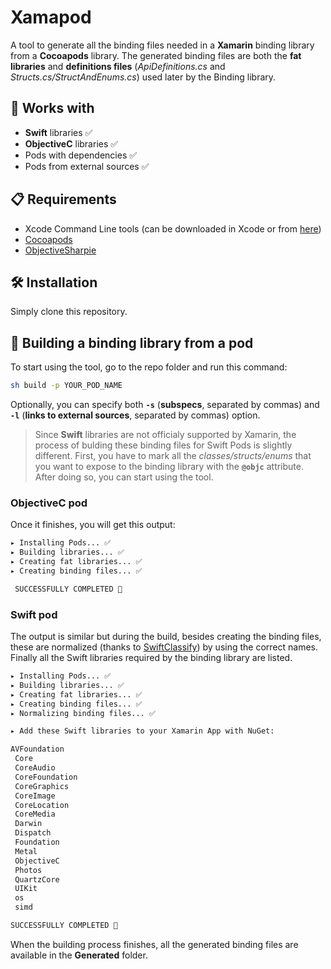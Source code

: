 # Xamapod
A tool to generate all the binding files needed in a **Xamarin** binding library
from a **Cocoapods** library. The generated binding files are both the **fat libraries** and
**definitions files** (_ApiDefinitions.cs_ and _Structs.cs/StructAndEnums.cs_) used later by the Binding library.

## 🔗 Works with

- **Swift** libraries ✅
- **ObjectiveC** libraries ✅
- Pods with dependencies ✅
- Pods from external sources ✅


## 📋 Requirements

- Xcode Command Line tools (can be downloaded in Xcode or from [here](https://developer.apple.com/downloads/index.action))
- [Cocoapods](https://guides.cocoapods.org/using/getting-started.html)
- [ObjectiveSharpie](https://dl.xamarin.com/objective-sharpie/ObjectiveSharpie.pkg)

## 🛠 Installation

Simply clone this repository.

## 🚀 Building a binding library from a pod

To start using the tool, go to the repo folder and run this command:

```sh
sh build -p YOUR_POD_NAME
```

Optionally, you can specify both **`-s`** (**subspecs**, separated by commas) and **`-l`** (**links to external sources**, separated by commas) option.

> Since **Swift** libraries are not officialy supported by Xamarin, the process of
bulding these binding files for Swift Pods is slightly different. First, you have
to mark all the _classes/structs/enums_ that you want to expose
to the binding library with the **`@objc`** attribute. After doing so, you can start using the tool.

### ObjectiveC pod

Once it finishes, you will get this output:

```sh
▸ Installing Pods... ✅
▸ Building libraries... ✅
▸ Creating fat libraries... ✅
▸ Creating binding files... ✅

 SUCCESSFULLY COMPLETED 🚀
```

### Swift pod

The output is similar but during the build, besides creating the binding files, these are normalized (thanks to [SwiftClassify](https://github.com/Flash3001/SwiftClassify))
by using the correct names. Finally all the Swift libraries required by the binding library are listed.


```sh
▸ Installing Pods... ✅
▸ Building libraries... ✅
▸ Creating fat libraries... ✅
▸ Creating binding files... ✅
▸ Normalizing binding files... ✅

▸ Add these Swift libraries to your Xamarin App with NuGet:

AVFoundation
 Core
 CoreAudio
 CoreFoundation
 CoreGraphics
 CoreImage
 CoreLocation
 CoreMedia
 Darwin
 Dispatch
 Foundation
 Metal
 ObjectiveC
 Photos
 QuartzCore
 UIKit
 os
 simd

SUCCESSFULLY COMPLETED 🚀
```

When the building process finishes, all the generated binding files are available in the **Generated** folder.
